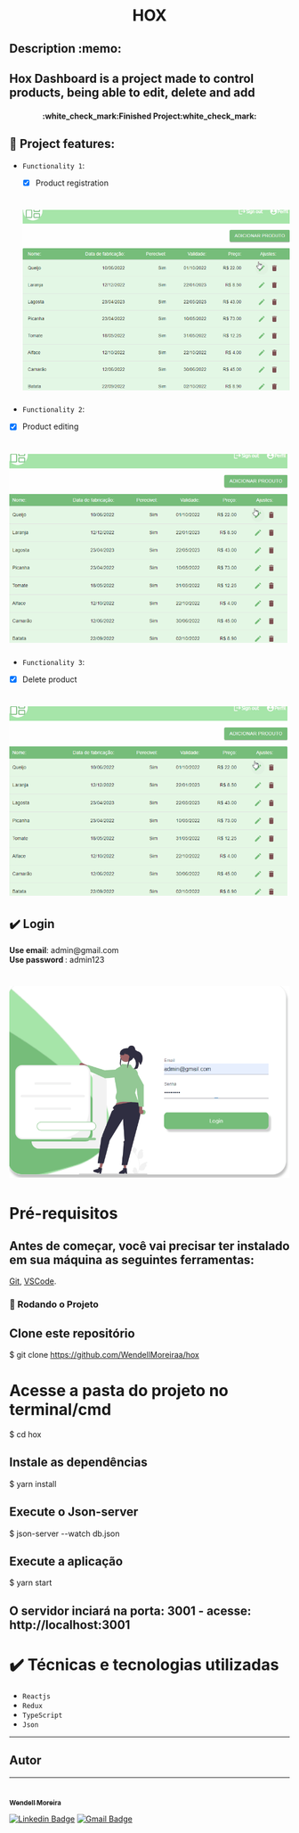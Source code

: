 <h1 align="center">
  <p align="center">HOX</p>
</h1>

<h2>
Description :memo:<h2>
<p> 
Hox Dashboard is a project made to control products, being able to edit, delete and add <p>

<h4 align="center"> 
    :white_check_mark:Finished Project:white_check_mark:
</h4>

## :hammer: Project features:

- `Functionality 1`:

  -[x] Product registration
  <h1 align="center"> 
  <img alt='function1'src='src/img/function1.gif'>
  </h1>

- `Functionality 2`:
- [x] Product editing

<h1 align="center"> 
<img alt='function2'src='src/img/function2.gif'>
</h1>

- `Functionality 3`:
- [x] Delete product
<h1 align="center"> 
<img alt='function3'src='src/img/function3.gif'>
</h1>

## ✔️ Login

<p>
<strong>Use email</strong>: admin@gmail.com </br>
<strong>Use password </strong>: admin123
</p>

<h1 align="center"> 
<img alt='login'src='src/img/login.gif'>
</h1>

# Pré-requisitos

## Antes de começar, você vai precisar ter instalado em sua máquina as seguintes ferramentas:

[Git](https://git-scm.com),
[VSCode](https://code.visualstudio.com/).

### 🎲 Rodando o Projeto

## Clone este repositório

$ git clone https://github.com/WendellMoreiraa/hox

# Acesse a pasta do projeto no terminal/cmd

$ cd hox

## Instale as dependências

$ yarn install

## Execute o Json-server

$ json-server --watch db.json

## Execute a aplicação

$ yarn start

## O servidor inciará na porta: 3001 - acesse: http://localhost:3001

# ✔️ Técnicas e tecnologias utilizadas

- `Reactjs`
- `Redux`
- `TypeScript`
- `Json`

---

## Autor

---

<a href="https://github.com/WendellMoreiraa">
 <img style="border-radius: 50%;" src="https://avatars.githubusercontent.com/u/98846034?s=400&u=b64c6d0f9bc62b1ec0113550fa52359796ed1039&v=4" width="100px;" alt=""/>
 <br />
 <sub><b>Wendell Moreira</b></sub>

[![Linkedin Badge](https://img.shields.io/badge/-Wendell-blue?style=flat-square&logo=Linkedin&logoColor=white&link=https://www.linkedin.com/in/wendell-da-silva-53085b1b0/)](https://www.linkedin.com/in/wendell-da-silva-53085b1b0/)
[![Gmail Badge](https://img.shields.io/badge/-wendell.ufpel@gmail.com-c14438?style=flat-square&logo=Gmail&logoColor=white&link=mailto:wendell.ufpel@gmail.com)](mailto:wendell.ufpel@gmail.com)
